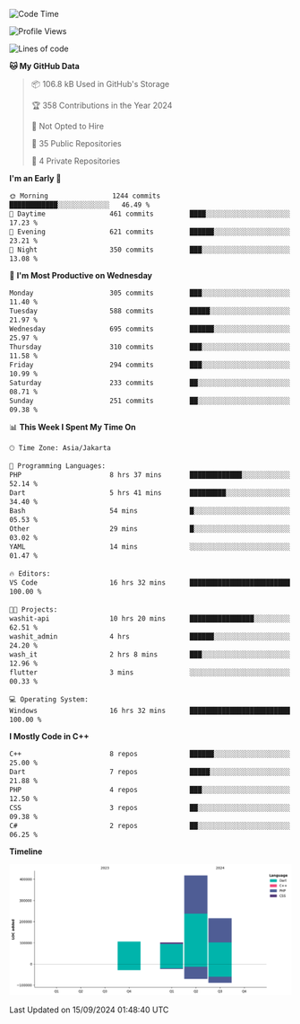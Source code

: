 <!--START_SECTION:waka-->
![Code Time](http://img.shields.io/badge/Code%20Time-222%20hrs%205%20mins-blue)

![Profile Views](http://img.shields.io/badge/Profile%20Views-6-blue)

![Lines of code](https://img.shields.io/badge/From%20Hello%20World%20I%27ve%20Written-839.1%20thousand%20lines%20of%20code-blue)

**🐱 My GitHub Data** 

> 📦 106.8 kB Used in GitHub's Storage 
 > 
> 🏆 358 Contributions in the Year 2024
 > 
> 🚫 Not Opted to Hire
 > 
> 📜 35 Public Repositories 
 > 
> 🔑 4 Private Repositories 
 > 
**I'm an Early 🐤** 

```text
🌞 Morning                1244 commits        ████████████░░░░░░░░░░░░░   46.49 % 
🌆 Daytime                461 commits         ████░░░░░░░░░░░░░░░░░░░░░   17.23 % 
🌃 Evening                621 commits         ██████░░░░░░░░░░░░░░░░░░░   23.21 % 
🌙 Night                  350 commits         ███░░░░░░░░░░░░░░░░░░░░░░   13.08 % 
```
📅 **I'm Most Productive on Wednesday** 

```text
Monday                   305 commits         ███░░░░░░░░░░░░░░░░░░░░░░   11.40 % 
Tuesday                  588 commits         █████░░░░░░░░░░░░░░░░░░░░   21.97 % 
Wednesday                695 commits         ██████░░░░░░░░░░░░░░░░░░░   25.97 % 
Thursday                 310 commits         ███░░░░░░░░░░░░░░░░░░░░░░   11.58 % 
Friday                   294 commits         ███░░░░░░░░░░░░░░░░░░░░░░   10.99 % 
Saturday                 233 commits         ██░░░░░░░░░░░░░░░░░░░░░░░   08.71 % 
Sunday                   251 commits         ██░░░░░░░░░░░░░░░░░░░░░░░   09.38 % 
```


📊 **This Week I Spent My Time On** 

```text
🕑︎ Time Zone: Asia/Jakarta

💬 Programming Languages: 
PHP                      8 hrs 37 mins       █████████████░░░░░░░░░░░░   52.14 % 
Dart                     5 hrs 41 mins       █████████░░░░░░░░░░░░░░░░   34.40 % 
Bash                     54 mins             █░░░░░░░░░░░░░░░░░░░░░░░░   05.53 % 
Other                    29 mins             █░░░░░░░░░░░░░░░░░░░░░░░░   03.02 % 
YAML                     14 mins             ░░░░░░░░░░░░░░░░░░░░░░░░░   01.47 % 

🔥 Editors: 
VS Code                  16 hrs 32 mins      █████████████████████████   100.00 % 

🐱‍💻 Projects: 
washit-api               10 hrs 20 mins      ████████████████░░░░░░░░░   62.51 % 
washit_admin             4 hrs               ██████░░░░░░░░░░░░░░░░░░░   24.20 % 
wash_it                  2 hrs 8 mins        ███░░░░░░░░░░░░░░░░░░░░░░   12.96 % 
flutter                  3 mins              ░░░░░░░░░░░░░░░░░░░░░░░░░   00.33 % 

💻 Operating System: 
Windows                  16 hrs 32 mins      █████████████████████████   100.00 % 
```

**I Mostly Code in C++** 

```text
C++                      8 repos             ██████░░░░░░░░░░░░░░░░░░░   25.00 % 
Dart                     7 repos             █████░░░░░░░░░░░░░░░░░░░░   21.88 % 
PHP                      4 repos             ███░░░░░░░░░░░░░░░░░░░░░░   12.50 % 
CSS                      3 repos             ██░░░░░░░░░░░░░░░░░░░░░░░   09.38 % 
C#                       2 repos             ██░░░░░░░░░░░░░░░░░░░░░░░   06.25 % 
```



**Timeline**

![Lines of Code chart](https://raw.githubusercontent.com/PradiptaAhmad/PradiptaAhmad/main/assets/bar_graph.png)


 Last Updated on 15/09/2024 01:48:40 UTC
<!--END_SECTION:waka-->
